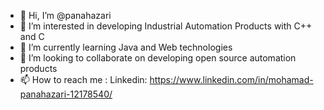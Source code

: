 - 👋 Hi, I’m @panahazari
- 👀 I’m interested in developing Industrial Automation Products with C++ and C
- 🌱 I’m currently learning Java and Web technologies
- 💞️ I’m looking to collaborate on developing open source automation products
- 📫 How to reach me :
Linkedin: https://www.linkedin.com/in/mohamad-panahazari-12178540/

<!---
panahazari/panahazari is a ✨ special ✨ repository because its `README.md` (this file) appears on your GitHub profile.
You can click the Preview link to take a look at your changes.
--->
